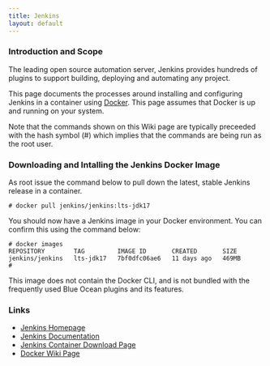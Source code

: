 ```yaml
---
title: Jenkins
layout: default
---
```


### Introduction and Scope

The leading open source automation server, Jenkins provides hundreds of plugins to support building, deploying and automating any project.

This page documents the processes around installing and configuring Jenkins in a container using [Docker](/NadimGhaznavi/kb/wiki/Docker). This page assumes that Docker is up and running on your system.

Note that the commands shown on this Wiki page are typically preceeded with the hash symbol (#) which implies that the commands are being run as the root user.

### Downloading and Intalling the Jenkins Docker Image

As root issue the command below to pull down the latest, stable Jenkins release in a container.
```
# docker pull jenkins/jenkins:lts-jdk17
```
You should now have a Jenkins image in your Docker environment. You can confirm this using the command below:
```
# docker images
REPOSITORY        TAG         IMAGE ID       CREATED       SIZE
jenkins/jenkins   lts-jdk17   7bf0dfc06ae6   11 days ago   469MB
# 
```
This image does not contain the Docker CLI, and is not bundled with the frequently used Blue Ocean plugins and its features. 



### Links

* [Jenkins Homepage](https://www.jenkins.io/)
* [Jenkins Documentation](https://www.jenkins.io/doc/)
* [Jenkins Container Download Page](https://hub.docker.com/r/jenkins/jenkins)
* [Docker Wiki  Page](/NadimGhaznavi/kb/wiki/Docker)